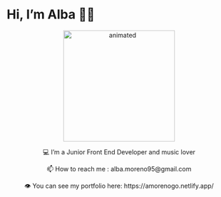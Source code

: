 # Hi, I’m Alba 👋🏼

<p align="center">
    <img src="https://media.giphy.com/media/bpmNf92LmkoMw/giphy.gif" alt="animated" width="250" height="250"  />
  
  </br>
  
  <p align="center">
  💻 I’m a Junior Front End Developer and music lover
  </p>

  <p align="center">
  📫 How to reach me : alba.moreno95@gmail.com
  </p>
  
  <p align="center">  
  👁 You can see my portfolio here: https://amorenogo.netlify.app/
  </p>
  
  
  
   
</p>
